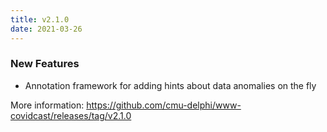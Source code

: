 ```yaml
---
title: v2.1.0
date: 2021-03-26
---
```


### New Features
 * Annotation framework for adding hints about data anomalies on the fly


More information: https://github.com/cmu-delphi/www-covidcast/releases/tag/v2.1.0